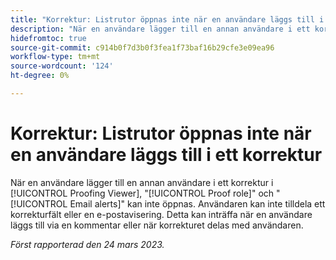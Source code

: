 ```yaml
---
title: "Korrektur: Listrutor öppnas inte när en användare läggs till i ett korrektur"
description: "När en användare lägger till en annan användare i ett korrekturläsare kan inte rollerna Korrektur och E-postaviseringar öppnas. Användaren kan inte tilldela ett korrekturfält eller en e-postavisering. Detta kan inträffa när en användare läggs till via en kommentar eller när korrekturet delas med användaren."
hidefromtoc: true
source-git-commit: c914b0f7d3b0f3fea1f73baf16b29cfe3e09ea96
workflow-type: tm+mt
source-wordcount: '124'
ht-degree: 0%

---
```



# Korrektur: Listrutor öppnas inte när en användare läggs till i ett korrektur

<!--This article is on WF and WFP TOCs-->

När en användare lägger till en annan användare i ett korrektur i [!UICONTROL Proofing Viewer], &quot;[!UICONTROL Proof role]&quot; och &quot;[!UICONTROL Email alerts]&quot; kan inte öppnas. Användaren kan inte tilldela ett korrekturfält eller en e-postavisering. Detta kan inträffa när en användare läggs till via en kommentar eller när korrekturet delas med användaren.

_Först rapporterad den 24 mars 2023._

